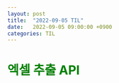```yaml
---
layout: post
title:  "2022-09-05 TIL"
date:   2022-09-05 09:00:00 +0900
categories: TIL
---
```


<span style="color:green"> 엑셀 추출 API </span>
===========================================================================



